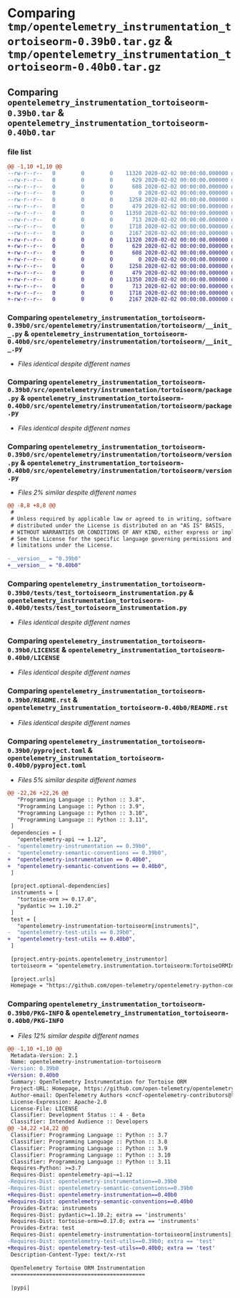 # Comparing `tmp/opentelemetry_instrumentation_tortoiseorm-0.39b0.tar.gz` & `tmp/opentelemetry_instrumentation_tortoiseorm-0.40b0.tar.gz`

## Comparing `opentelemetry_instrumentation_tortoiseorm-0.39b0.tar` & `opentelemetry_instrumentation_tortoiseorm-0.40b0.tar`

### file list

```diff
@@ -1,10 +1,10 @@
--rw-r--r--   0        0        0    11320 2020-02-02 00:00:00.000000 opentelemetry_instrumentation_tortoiseorm-0.39b0/src/opentelemetry/instrumentation/tortoiseorm/__init__.py
--rw-r--r--   0        0        0      629 2020-02-02 00:00:00.000000 opentelemetry_instrumentation_tortoiseorm-0.39b0/src/opentelemetry/instrumentation/tortoiseorm/package.py
--rw-r--r--   0        0        0      608 2020-02-02 00:00:00.000000 opentelemetry_instrumentation_tortoiseorm-0.39b0/src/opentelemetry/instrumentation/tortoiseorm/version.py
--rw-r--r--   0        0        0        0 2020-02-02 00:00:00.000000 opentelemetry_instrumentation_tortoiseorm-0.39b0/tests/__init__.py
--rw-r--r--   0        0        0     1258 2020-02-02 00:00:00.000000 opentelemetry_instrumentation_tortoiseorm-0.39b0/tests/test_tortoiseorm_instrumentation.py
--rw-r--r--   0        0        0      479 2020-02-02 00:00:00.000000 opentelemetry_instrumentation_tortoiseorm-0.39b0/.gitignore
--rw-r--r--   0        0        0    11350 2020-02-02 00:00:00.000000 opentelemetry_instrumentation_tortoiseorm-0.39b0/LICENSE
--rw-r--r--   0        0        0      713 2020-02-02 00:00:00.000000 opentelemetry_instrumentation_tortoiseorm-0.39b0/README.rst
--rw-r--r--   0        0        0     1718 2020-02-02 00:00:00.000000 opentelemetry_instrumentation_tortoiseorm-0.39b0/pyproject.toml
--rw-r--r--   0        0        0     2167 2020-02-02 00:00:00.000000 opentelemetry_instrumentation_tortoiseorm-0.39b0/PKG-INFO
+-rw-r--r--   0        0        0    11320 2020-02-02 00:00:00.000000 opentelemetry_instrumentation_tortoiseorm-0.40b0/src/opentelemetry/instrumentation/tortoiseorm/__init__.py
+-rw-r--r--   0        0        0      629 2020-02-02 00:00:00.000000 opentelemetry_instrumentation_tortoiseorm-0.40b0/src/opentelemetry/instrumentation/tortoiseorm/package.py
+-rw-r--r--   0        0        0      608 2020-02-02 00:00:00.000000 opentelemetry_instrumentation_tortoiseorm-0.40b0/src/opentelemetry/instrumentation/tortoiseorm/version.py
+-rw-r--r--   0        0        0        0 2020-02-02 00:00:00.000000 opentelemetry_instrumentation_tortoiseorm-0.40b0/tests/__init__.py
+-rw-r--r--   0        0        0     1258 2020-02-02 00:00:00.000000 opentelemetry_instrumentation_tortoiseorm-0.40b0/tests/test_tortoiseorm_instrumentation.py
+-rw-r--r--   0        0        0      479 2020-02-02 00:00:00.000000 opentelemetry_instrumentation_tortoiseorm-0.40b0/.gitignore
+-rw-r--r--   0        0        0    11350 2020-02-02 00:00:00.000000 opentelemetry_instrumentation_tortoiseorm-0.40b0/LICENSE
+-rw-r--r--   0        0        0      713 2020-02-02 00:00:00.000000 opentelemetry_instrumentation_tortoiseorm-0.40b0/README.rst
+-rw-r--r--   0        0        0     1718 2020-02-02 00:00:00.000000 opentelemetry_instrumentation_tortoiseorm-0.40b0/pyproject.toml
+-rw-r--r--   0        0        0     2167 2020-02-02 00:00:00.000000 opentelemetry_instrumentation_tortoiseorm-0.40b0/PKG-INFO
```

### Comparing `opentelemetry_instrumentation_tortoiseorm-0.39b0/src/opentelemetry/instrumentation/tortoiseorm/__init__.py` & `opentelemetry_instrumentation_tortoiseorm-0.40b0/src/opentelemetry/instrumentation/tortoiseorm/__init__.py`

 * *Files identical despite different names*

### Comparing `opentelemetry_instrumentation_tortoiseorm-0.39b0/src/opentelemetry/instrumentation/tortoiseorm/package.py` & `opentelemetry_instrumentation_tortoiseorm-0.40b0/src/opentelemetry/instrumentation/tortoiseorm/package.py`

 * *Files identical despite different names*

### Comparing `opentelemetry_instrumentation_tortoiseorm-0.39b0/src/opentelemetry/instrumentation/tortoiseorm/version.py` & `opentelemetry_instrumentation_tortoiseorm-0.40b0/src/opentelemetry/instrumentation/tortoiseorm/version.py`

 * *Files 2% similar despite different names*

```diff
@@ -8,8 +8,8 @@
 #
 # Unless required by applicable law or agreed to in writing, software
 # distributed under the License is distributed on an "AS IS" BASIS,
 # WITHOUT WARRANTIES OR CONDITIONS OF ANY KIND, either express or implied.
 # See the License for the specific language governing permissions and
 # limitations under the License.
 
-__version__ = "0.39b0"
+__version__ = "0.40b0"
```

### Comparing `opentelemetry_instrumentation_tortoiseorm-0.39b0/tests/test_tortoiseorm_instrumentation.py` & `opentelemetry_instrumentation_tortoiseorm-0.40b0/tests/test_tortoiseorm_instrumentation.py`

 * *Files identical despite different names*

### Comparing `opentelemetry_instrumentation_tortoiseorm-0.39b0/LICENSE` & `opentelemetry_instrumentation_tortoiseorm-0.40b0/LICENSE`

 * *Files identical despite different names*

### Comparing `opentelemetry_instrumentation_tortoiseorm-0.39b0/README.rst` & `opentelemetry_instrumentation_tortoiseorm-0.40b0/README.rst`

 * *Files identical despite different names*

### Comparing `opentelemetry_instrumentation_tortoiseorm-0.39b0/pyproject.toml` & `opentelemetry_instrumentation_tortoiseorm-0.40b0/pyproject.toml`

 * *Files 5% similar despite different names*

```diff
@@ -22,26 +22,26 @@
   "Programming Language :: Python :: 3.8",
   "Programming Language :: Python :: 3.9",
   "Programming Language :: Python :: 3.10",
   "Programming Language :: Python :: 3.11",
 ]
 dependencies = [
   "opentelemetry-api ~= 1.12",
-  "opentelemetry-instrumentation == 0.39b0",
-  "opentelemetry-semantic-conventions == 0.39b0",
+  "opentelemetry-instrumentation == 0.40b0",
+  "opentelemetry-semantic-conventions == 0.40b0",
 ]
 
 [project.optional-dependencies]
 instruments = [
   "tortoise-orm >= 0.17.0",
   "pydantic >= 1.10.2"
 ]
 test = [
   "opentelemetry-instrumentation-tortoiseorm[instruments]",
-  "opentelemetry-test-utils == 0.39b0",
+  "opentelemetry-test-utils == 0.40b0",
 ]
 
 [project.entry-points.opentelemetry_instrumentor]
 tortoiseorm = "opentelemetry.instrumentation.tortoiseorm:TortoiseORMInstrumentor"
 
 [project.urls]
 Homepage = "https://github.com/open-telemetry/opentelemetry-python-contrib/tree/main/instrumentation/opentelemetry-instrumentation-tortoiseorm"
```

### Comparing `opentelemetry_instrumentation_tortoiseorm-0.39b0/PKG-INFO` & `opentelemetry_instrumentation_tortoiseorm-0.40b0/PKG-INFO`

 * *Files 12% similar despite different names*

```diff
@@ -1,10 +1,10 @@
 Metadata-Version: 2.1
 Name: opentelemetry-instrumentation-tortoiseorm
-Version: 0.39b0
+Version: 0.40b0
 Summary: OpenTelemetry Instrumentation for Tortoise ORM
 Project-URL: Homepage, https://github.com/open-telemetry/opentelemetry-python-contrib/tree/main/instrumentation/opentelemetry-instrumentation-tortoiseorm
 Author-email: OpenTelemetry Authors <cncf-opentelemetry-contributors@lists.cncf.io>
 License-Expression: Apache-2.0
 License-File: LICENSE
 Classifier: Development Status :: 4 - Beta
 Classifier: Intended Audience :: Developers
@@ -14,22 +14,22 @@
 Classifier: Programming Language :: Python :: 3.7
 Classifier: Programming Language :: Python :: 3.8
 Classifier: Programming Language :: Python :: 3.9
 Classifier: Programming Language :: Python :: 3.10
 Classifier: Programming Language :: Python :: 3.11
 Requires-Python: >=3.7
 Requires-Dist: opentelemetry-api~=1.12
-Requires-Dist: opentelemetry-instrumentation==0.39b0
-Requires-Dist: opentelemetry-semantic-conventions==0.39b0
+Requires-Dist: opentelemetry-instrumentation==0.40b0
+Requires-Dist: opentelemetry-semantic-conventions==0.40b0
 Provides-Extra: instruments
 Requires-Dist: pydantic>=1.10.2; extra == 'instruments'
 Requires-Dist: tortoise-orm>=0.17.0; extra == 'instruments'
 Provides-Extra: test
 Requires-Dist: opentelemetry-instrumentation-tortoiseorm[instruments]; extra == 'test'
-Requires-Dist: opentelemetry-test-utils==0.39b0; extra == 'test'
+Requires-Dist: opentelemetry-test-utils==0.40b0; extra == 'test'
 Description-Content-Type: text/x-rst
 
 OpenTelemetry Tortoise ORM Instrumentation
 ==========================================
 
 |pypi|
```

